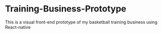 # Training-Business-Prototype
This is a visual front-end prototype of my basketball training business using React-native
